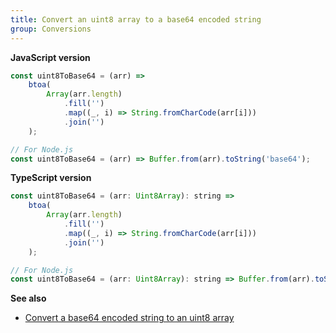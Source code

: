 ```yaml
---
title: Convert an uint8 array to a base64 encoded string
group: Conversions
---
```


**JavaScript version**

```js
const uint8ToBase64 = (arr) =>
    btoa(
        Array(arr.length)
            .fill('')
            .map((_, i) => String.fromCharCode(arr[i]))
            .join('')
    );

// For Node.js
const uint8ToBase64 = (arr) => Buffer.from(arr).toString('base64');
```

**TypeScript version**

```js
const uint8ToBase64 = (arr: Uint8Array): string =>
    btoa(
        Array(arr.length)
            .fill('')
            .map((_, i) => String.fromCharCode(arr[i]))
            .join('')
    );

// For Node.js
const uint8ToBase64 = (arr: Uint8Array): string => Buffer.from(arr).toString('base64');
```

**See also**

-   [Convert a base64 encoded string to an uint8 array](/string/convert-a-base64-encoded-string-to-an-uint8-array)
